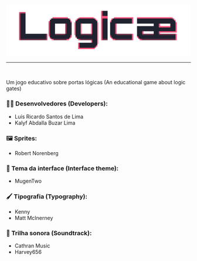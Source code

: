 <div align = "center">
 <img src= "https://github.com/lsdelima/project_logicae/blob/12d2c95afee855626cd8ea42876ca10962fb7461/game/code/assets/art/menu_and_ui/logo_logicae/logo_end/git_hub3.png" alt = "Logicae_logo" >

</div>

----------------------------

<img src="https://img.shields.io/static/v1?label=Godot+Game+engine&labelColor=478CBF&message=3.2&color=000000&logo=&logoColor=ffffff&style=square" alt=""/>

Um jogo educativo sobre portas lógicas (An educational game about logic gates) 


### 👨‍💻 Desenvolvedores (Developers):
  - Luís Ricardo Santos de Lima
  - Kalyf Abdalla Buzar Lima

### 🖼️ Sprites:
  - Robert Norenberg 

### 🎨 Tema da interface (Interface theme):
  - MugenTwo

### 🖌️ Tipografia (Typography):
  - Kenny
  - Matt McInerney

### 🎵 Trilha sonora (Soundtrack):
  - Cathran Music
  - Harvey656

